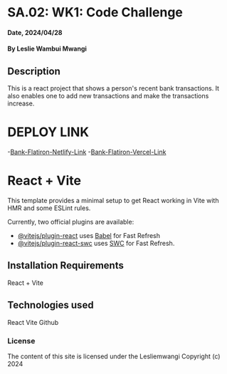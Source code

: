 # SA.02: WK1: Code Challenge

#### Date, 2024/04/28

#### By Leslie Wambui Mwangi

## Description
This is a react project that shows a person's recent bank transactions. It also enables one to add new transactions and make the transactions increase.

# DEPLOY LINK
-[Bank-Flatiron-Netlify-Link](https://mellifluous-crepe-632eac.netlify.app)
-[Bank-Flatiron-Vercel-Link](https://bank-flatiron-hny5l5ail-leslie-mwangis-projects.vercel.app)

# React + Vite

This template provides a minimal setup to get React working in Vite with HMR and some ESLint rules.

Currently, two official plugins are available:

- [@vitejs/plugin-react](https://github.com/vitejs/vite-plugin-react/blob/main/packages/plugin-react/README.md) uses [Babel](https://babeljs.io/) for Fast Refresh
- [@vitejs/plugin-react-swc](https://github.com/vitejs/vite-plugin-react-swc) uses [SWC](https://swc.rs/) for Fast Refresh.



## Installation Requirements
React + Vite


## Technologies used
React
Vite
Github


### License
The content of this site is licensed under the Lesliemwangi
Copyright (c) 2024



